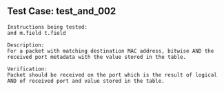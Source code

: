 Test Case: test_and_002
-----------------------

    Instructions being tested:
	and m.field t.field

    Description:
	For a packet with matching destination MAC address, bitwise AND the received port metadata with the value stored in the table.

    Verification:
	Packet should be received on the port which is the result of logical AND of received port and value stored in the table.
